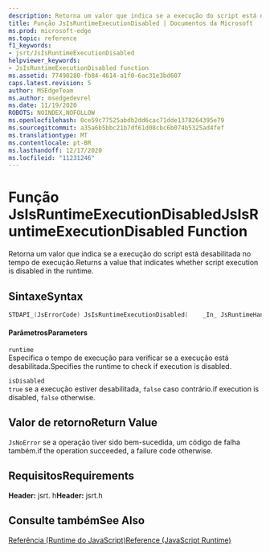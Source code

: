 ```yaml
---
description: Retorna um valor que indica se a execução do script está desabilitada no tempo de execução.
title: Função JsIsRuntimeExecutionDisabled | Documentos da Microsoft
ms.prod: microsoft-edge
ms.topic: reference
f1_keywords:
- jsrt/JsIsRuntimeExecutionDisabled
helpviewer_keywords:
- JsIsRuntimeExecutionDisabled function
ms.assetid: 77490280-fb84-4614-a1f0-6ac31e3bd607
caps.latest.revision: 5
author: MSEdgeTeam
ms.author: msedgedevrel
ms.date: 11/19/2020
ROBOTS: NOINDEX,NOFOLLOW
ms.openlocfilehash: 0ce59c77525abdb2dd6cac71dde1378264395e79
ms.sourcegitcommit: a35a6b5bbc21b7df61d08cbc6b074b5325ad4fef
ms.translationtype: MT
ms.contentlocale: pt-BR
ms.lasthandoff: 12/17/2020
ms.locfileid: "11231246"
---
```

# <span data-ttu-id="247bc-103">Função JsIsRuntimeExecutionDisabled</span><span class="sxs-lookup"><span data-stu-id="247bc-103">JsIsRuntimeExecutionDisabled Function</span></span>

<span data-ttu-id="247bc-104">Retorna um valor que indica se a execução do script está desabilitada no tempo de execução.</span><span class="sxs-lookup"><span data-stu-id="247bc-104">Returns a value that indicates whether script execution is disabled in the runtime.</span></span>  
  
## <span data-ttu-id="247bc-105">Sintaxe</span><span class="sxs-lookup"><span data-stu-id="247bc-105">Syntax</span></span>  
  
```cpp  
STDAPI_(JsErrorCode) JsIsRuntimeExecutionDisabled(    _In_ JsRuntimeHandle runtime,    _Out_ bool *isDisabled);  
```  
  
#### <span data-ttu-id="247bc-106">Parâmetros</span><span class="sxs-lookup"><span data-stu-id="247bc-106">Parameters</span></span>  
 `runtime`  
 <span data-ttu-id="247bc-107">Especifica o tempo de execução para verificar se a execução está desabilitada.</span><span class="sxs-lookup"><span data-stu-id="247bc-107">Specifies the runtime to check if execution is disabled.</span></span>  
  
 `isDisabled`  
 `true` <span data-ttu-id="247bc-108">se a execução estiver desabilitada, `false` caso contrário.</span><span class="sxs-lookup"><span data-stu-id="247bc-108">if execution is disabled, `false` otherwise.</span></span>  
  
## <span data-ttu-id="247bc-109">Valor de retorno</span><span class="sxs-lookup"><span data-stu-id="247bc-109">Return Value</span></span>  
 `JsNoError` <span data-ttu-id="247bc-110">se a operação tiver sido bem-sucedida, um código de falha também.</span><span class="sxs-lookup"><span data-stu-id="247bc-110">if the operation succeeded, a failure code otherwise.</span></span>  
  
## <span data-ttu-id="247bc-111">Requisitos</span><span class="sxs-lookup"><span data-stu-id="247bc-111">Requirements</span></span>  
 <span data-ttu-id="247bc-112">**Header:** jsrt. h</span><span class="sxs-lookup"><span data-stu-id="247bc-112">**Header:** jsrt.h</span></span>  
  
## <span data-ttu-id="247bc-113">Consulte também</span><span class="sxs-lookup"><span data-stu-id="247bc-113">See Also</span></span>  
 [<span data-ttu-id="247bc-114">Referência (Runtime do JavaScript)</span><span class="sxs-lookup"><span data-stu-id="247bc-114">Reference (JavaScript Runtime)</span></span>](../chakra-hosting/reference-javascript-runtime.md)
